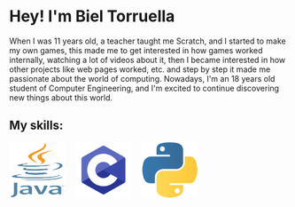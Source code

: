 <!DOCTYPE html>
<html lang="ca">
<head>
    <style>
        .skills {
            display: flex;
            gap: 20px;
            margin-top: 10px;
        }
        .skills img {
            height: 100px;
            width: 100px;
        }
    </style>
</head>
<body>
    <h1>Hey! I'm Biel Torruella</h1>
    <p>When I was 11 years old, a teacher taught me Scratch, and I started to make my own games, this made me to get interested in how games worked internally, watching a lot of videos about it, then I became interested in how other projects like web pages worked, etc. and step by step it made me passionate about the world of computing.
Nowadays, I'm an 18 years old student of Computer Engineering, and I'm excited to continue discovering new things about this world.</p>
    <h2>My skills:</h2>
    <div class="skills">
        <img src="java.png" alt="Java" width = "300" height = "300">
        <img src="c.png" alt="C" width = "300" height = "300">
        <img src="python.png" alt="Python" width = "300" height = "300">
    </div>
</body>
</html>
